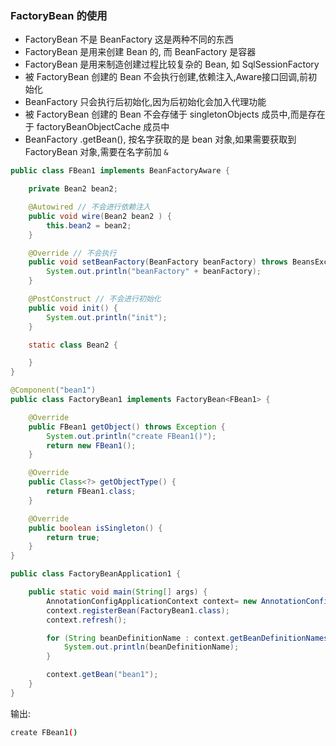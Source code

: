### FactoryBean 的使用

* FactoryBean  不是 BeanFactory 这是两种不同的东西
* FactoryBean 是用来创建 Bean 的, 而 BeanFactory 是容器
* FactoryBean 是用来制造创建过程比较复杂的 Bean, 如 SqlSessionFactory
* 被 FactoryBean 创建的 Bean 不会执行创建,依赖注入,Aware接口回调,前初始化
* BeanFactory 只会执行后初始化,因为后初始化会加入代理功能
* 被 FactoryBean 创建的 Bean 不会存储于 singletonObjects 成员中,而是存在于 factoryBeanObjectCache 成员中
* BeanFactory .getBean(), 按名字获取的是 bean 对象,如果需要获取到 FactoryBean 对象,需要在名字前加 `&`

```java
public class FBean1 implements BeanFactoryAware {

    private Bean2 bean2;

    @Autowired // 不会进行依赖注入
    public void wire(Bean2 bean2 ) {
        this.bean2 = bean2;
    }

    @Override // 不会执行
    public void setBeanFactory(BeanFactory beanFactory) throws BeansException {
        System.out.println("beanFactory" + beanFactory);
    }

    @PostConstruct // 不会进行初始化
    public void init() {
        System.out.println("init");
    }

    static class Bean2 {

    }
}
```

```java
@Component("bean1")
public class FactoryBean1 implements FactoryBean<FBean1> {

    @Override
    public FBean1 getObject() throws Exception {
        System.out.println("create FBean1()");
        return new FBean1();
    }

    @Override
    public Class<?> getObjectType() {
        return FBean1.class;
    }

    @Override
    public boolean isSingleton() {
        return true;
    }
}
```

```java
public class FactoryBeanApplication1 {

    public static void main(String[] args) {
        AnnotationConfigApplicationContext context= new AnnotationConfigApplicationContext();
        context.registerBean(FactoryBean1.class);
        context.refresh();

        for (String beanDefinitionName : context.getBeanDefinitionNames()) {
            System.out.println(beanDefinitionName);
        }

        context.getBean("bean1");
    }
}
```

输出:

```bash
create FBean1()
```

